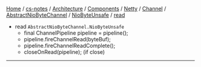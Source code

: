 [Home](https://mengxianbin.github.io) /
[cs-notes](https://mengxianbin.github.io/cs-notes/site) /
[Architecture](https://mengxianbin.github.io/cs-notes/site/Architecture) /
[Components](https://mengxianbin.github.io/cs-notes/site/Architecture/Components) /
[Netty](https://mengxianbin.github.io/cs-notes/site/Architecture/Components/Netty) /
[Channel](https://mengxianbin.github.io/cs-notes/site/Architecture/Components/Netty/Channel) /
[AbstractNioByteChannel](https://mengxianbin.github.io/cs-notes/site/Architecture/Components/Netty/Channel/AbstractNioByteChannel) /
[NioByteUnsafe](https://mengxianbin.github.io/cs-notes/site/Architecture/Components/Netty/Channel/AbstractNioByteChannel/NioByteUnsafe) /
[read](https://mengxianbin.github.io/cs-notes/site/Architecture/Components/Netty/Channel/AbstractNioByteChannel/NioByteUnsafe/read)

* read `AbstractNioByteChannel.NioByteUnsafe`
    * final ChannelPipeline pipeline = pipeline();
    * pipeline.fireChannelRead(byteBuf);
    * pipeline.fireChannelReadComplete();
    * closeOnRead(pipeline); (if close)

---
